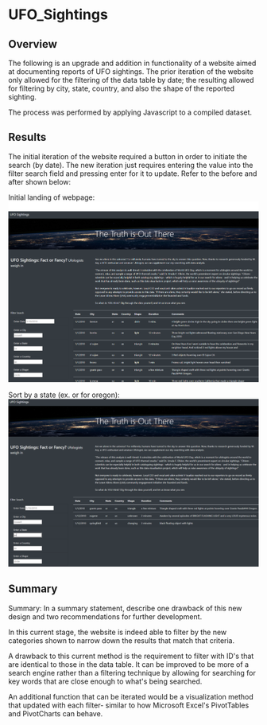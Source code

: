 # UFO_Sightings

## Overview

The following is an upgrade and addition in functionality of a website aimed at documenting reports of UFO sightings. The prior iteration of the website only allowed for the filtering of the data table by date; the resulting allowed for filtering by city, state, country, and also the shape of the reported sighting. 

The process was performed by applying Javascript to a compiled dataset. 


## Results

The initial iteration of the website required a button in order to initiate the search (by date). The new iteration just requires entering the value into the filter search field and pressing enter for it to update. Refer to the before and after shown below: 

Initial landing of webpage: 
![Initial](/screenshots/before.png)

Sort by a state (ex. or for oregon): 
![Searched](/screenshots/after.png)

## Summary 
Summary: In a summary statement, describe one drawback of this new design and two recommendations for further development.

In this current stage, the website is indeed able to filter by the new categories shown to narrow down the results that match that criteria. 

A drawback to this current method is the requirement to filter with ID's that are identical to those in the data table. It can be improved to be more of a search engine rather than a filtering technique by allowing for searching for key words that are close enough to what's being searched. 

An additional function that can be iterated would be a visualization method that updated with each filter- similar to how Microsoft Excel's PivotTables and PivotCharts can behave. 